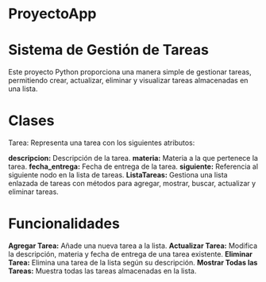 # ProyectoApp

# Sistema de Gestión de Tareas
Este proyecto Python proporciona una manera simple de gestionar tareas, permitiendo crear, actualizar, eliminar y visualizar tareas almacenadas en una lista.

# Clases
Tarea: Representa una tarea con los siguientes atributos:

__descripcion:__ Descripción de la tarea.
__materia:__ Materia a la que pertenece la tarea.
__fecha_entrega:__ Fecha de entrega de la tarea.
__siguiente:__ Referencia al siguiente nodo en la lista de tareas.
__ListaTareas:__ Gestiona una lista enlazada de tareas con métodos para agregar, mostrar, buscar, actualizar y eliminar tareas.

# Funcionalidades
__Agregar Tarea:__ Añade una nueva tarea a la lista.
__Actualizar Tarea:__ Modifica la descripción, materia y fecha de entrega de una tarea existente.
__Eliminar Tarea:__ Elimina una tarea de la lista según su descripción.
__Mostrar Todas las Tareas:__ Muestra todas las tareas almacenadas en la lista.
